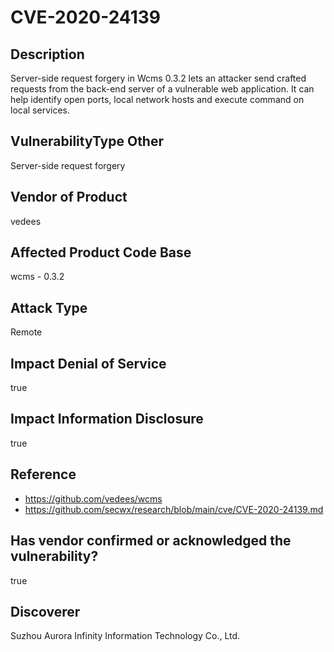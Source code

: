 # CVE-2020-24139

## Description
Server-side request forgery in Wcms 0.3.2 lets an attacker send crafted requests from the back-end server of a vulnerable web application. It can help identify open ports, local network hosts and execute command on local services.

## VulnerabilityType Other
Server-side request forgery

## Vendor of Product
vedees

## Affected Product Code Base
wcms - 0.3.2

## Attack Type
Remote

## Impact Denial of Service
true

## Impact Information Disclosure
true

## Reference
- https://github.com/vedees/wcms
- https://github.com/secwx/research/blob/main/cve/CVE-2020-24139.md

## Has vendor confirmed or acknowledged the vulnerability?
true

## Discoverer
Suzhou Aurora Infinity Information Technology Co., Ltd.
